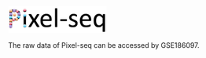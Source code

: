 <p align="left">
  <img src="https://github.com/GuLABatUW/Pixel-seq/blob/main/pixel.png", width=200>
</p>
<!-- badges: start -->

<!-- badges: end -->


The raw data of Pixel-seq can be accessed by GSE186097.

